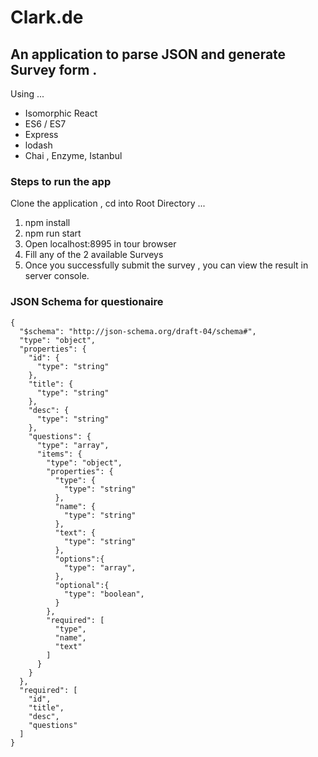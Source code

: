 # Clark.de


## An application to parse JSON and generate Survey form .
Using ...

* Isomorphic React
* ES6 / ES7
* Express
* lodash
* Chai , Enzyme, Istanbul

### Steps to run the app

Clone the application , cd into Root Directory ...

1. npm install
2. npm run start
3. Open localhost:8995 in tour browser
4. Fill any of the 2 available Surveys
5. Once you successfully submit the survey , you can view the result in server console.

### JSON Schema for questionaire

```
{
  "$schema": "http://json-schema.org/draft-04/schema#",
  "type": "object",
  "properties": {
    "id": {
      "type": "string"
    },
    "title": {
      "type": "string"
    },
    "desc": {
      "type": "string"
    },
    "questions": {
      "type": "array",
      "items": {
        "type": "object",
        "properties": {
          "type": {
            "type": "string"
          },
          "name": {
            "type": "string"
          },
          "text": {
            "type": "string"
          },
          "options":{
            "type": "array",
          },
          "optional":{
            "type": "boolean",
          }
        },
        "required": [
          "type",
          "name",
          "text"
        ]
      }
    }
  },
  "required": [
    "id",
    "title",
    "desc",
    "questions"
  ]
}
```

